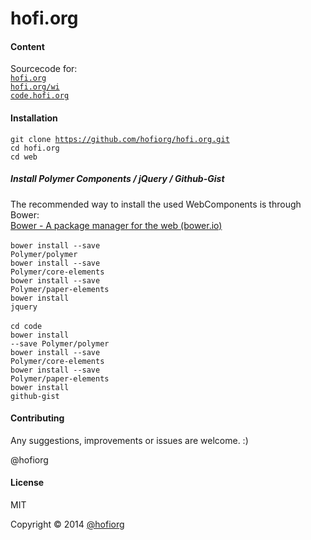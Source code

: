 hofi.org
========

#### Content

Sourcecode for: <br/>
<code>[hofi.org](http://hofi.org)</code><br/>
<code>[hofi.org/wi](http://hofi.org/wi)</code><br/>
<code>[code.hofi.org](http://code.hofi.org)</code><br/>

#### Installation

<code>git clone https://github.com/hofiorg/hofi.org.git</code><br/>
<code>cd hofi.org</code><br/>
<code>cd web</code><br/>

##### Install Polymer Components / jQuery / Github-Gist

The recommended way to install the used WebComponents is through Bower:<br/>
[Bower - A package manager for the web (bower.io)](http://www.bower.io/)<br/><br/>
<code>bower install --save Polymer/polymer</code><br/>
<code>bower install --save Polymer/core-elements</code><br/>
<code>bower install --save Polymer/paper-elements</code><br/>
<code>bower install jquery</code><br/>
<br/>
<code>cd code</code><br/>
<code>bower install --save Polymer/polymer</code><br/>
<code>bower install --save Polymer/core-elements</code><br/>
<code>bower install --save Polymer/paper-elements</code><br/>
<code>bower install github-gist</code><br/>

#### Contributing
Any suggestions, improvements or issues are welcome. :)

@hofiorg

#### License
MIT

Copyright &copy; 2014 [@hofiorg](https://github.com/hofiorg)
